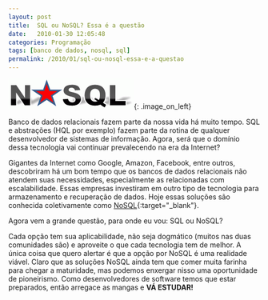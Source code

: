 ```yaml
---
layout: post
title:  SQL ou NoSQL? Essa é a questão
date:   2010-01-30 12:05:48
categories: Programação
tags: [banco de dados, nosql, sql]
permalink: /2010/01/sql-ou-nosql-essa-e-a-questao
---
```


![nosql logo](/assets/images/2010/nosql-logo.gif){: .image_on_left}

Banco de dados relacionais fazem parte da nossa vida há muito tempo. SQL e abstrações (HQL por exemplo) fazem parte da rotina de qualquer desenvolvedor de sistemas de informação. Agora, será que o domínio dessa tecnologia vai continuar prevalecendo na era da Internet?

Gigantes da Internet como Google, Amazon, Facebook, entre outros, descobriram há um bom tempo que os bancos de dados relacionais não atendem suas necessidades, especialmente as relacionadas com escalabilidade. Essas empresas investiram em outro tipo de tecnologia para armazenamento e recuperação de dados. Hoje essas soluções são conhecida coletivamente como [NoSQL][nosql]{:target="_blank"}.

Agora vem a grande questão, para onde eu vou: SQL ou NoSQL?

Cada opção tem sua aplicabilidade, não seja dogmático (muitos nas duas comunidades são) e aproveite o que cada tecnologia tem de melhor. A única coisa que quero alertar é que a opção por NoSQL é uma realidade viável. Claro que as soluções NoSQL ainda tem que comer muita farinha para chegar a maturidade, mas podemos enxergar nisso uma oportunidade de pioneirismo. Como desenvolvedores de software temos que estar preparados, então arregace as mangas e **VÁ ESTUDAR!**

[nosql]: http://nosql-database.org/